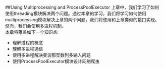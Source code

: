 ##Using Multiprocessing and ProcessPoolExecutor
上章中，我们学习了如何使用threading模块解决两个问题。通过本章的学习，我们将学习如何使用multiprocessing模块解决上章的两个问题，我们将使用和上章类似的接口实现。然而，我们会使用多进程机制。   
本章将覆盖如下一个知识点:    
*   理解进程的概念    
*   理解多进程通信   
*   使用多进程解决斐波那契数列多输入问题    
*   使用ProcessPoolExecutor模块设计网络爬虫   


